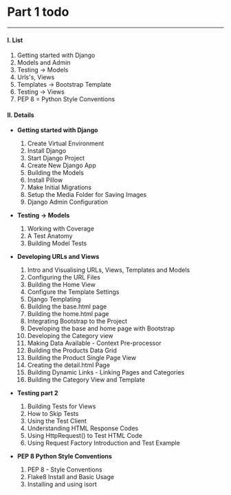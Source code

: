 # Part 1 todo
----------------------------------------------------------------

#### I. List

1. Getting started with Django
2. Models and Admin
3. Testing -> Models
4. Urls's, Views
5. Templates -> Bootstrap Template
6. Testing -> Views
7. PEP 8 = Python Style Conventions

#### II. Details

- __Getting started with Django__
   1. Create Virtual Environment
   2. Install Django
   3. Start Django Project
   4. Create New Django App
   5. Building the Models
   6. Install Pillow
   7. Make Initial Migrations
   8. Setup the Media Folder for Saving Images
   9. Django Admin Configuration

- __Testing -> Models__
    1. Working with Coverage
    2. A Test Anatomy
    3. Building Model Tests

- __Developing URLs and Views__
    1. Intro and Visualising URLs, Views, Templates and Models
    2. Configuring the URL Files
    3. Building the Home View
    4. Configure the Template Settings
    5. Django Templating
    6. Building the base.html page
    7. Building the home.html page
    8. Integrating Bootstrap to the Project
    9. Developing the base and home page with Bootstrap
    10. Developing the Category view
    11. Making Data Available - Context Pre-processor
    12. Building the Products Data Grid
    13. Building the Product Single Page View
    14. Creating the detail.html Page
    15. Building Dynamic Links - Linking Pages and Categories
    16. Building the Category View and Template

- __Testing part 2__
    1. Building Tests for Views
    2. How to Skip Tests
    3. Using the Test Client
    4. Understanding HTML Response Codes
    5. Using HttpRequest() to Test HTML Code
    6. Using Request Factory Introduction and Test Example

- __PEP 8 Python Style Conventions__
    1. PEP 8 - Style Conventions
    2. Flake8 Install and Basic Usage
    3. Installing and using isort